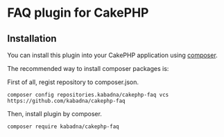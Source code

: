 # FAQ plugin for CakePHP

## Installation

You can install this plugin into your CakePHP application using [composer](https://getcomposer.org).

The recommended way to install composer packages is:

First of all, regist repository to composer.json.

```
composer config repositories.kabadna/cakephp-faq vcs https://github.com/kabadna/cakephp-faq
```

Then, install plugin by composer.

```
composer require kabadna/cakephp-faq
```
